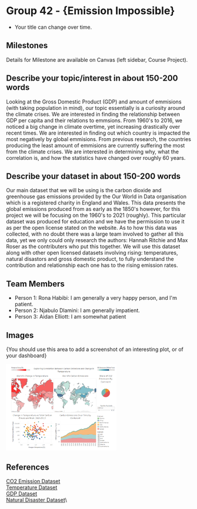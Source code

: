 # Group 42 - {Emission Impossible}

- Your title can change over time.

## Milestones

Details for Milestone are available on Canvas (left sidebar, Course Project).

## Describe your topic/interest in about 150-200 words

Looking at the Gross Domestic Product (GDP) and amount of emmisions (with taking population in mind), our topic essentially is a curiosity around the climate crises.
We are interested in finding the relationship between GDP per capita and their relations to emmsions. From 1960's to 2016, we noticed a big change in climate overtime, yet increasing drastically over recent times. We are interested in finding out which country is impacted the most negatively by global emmisions. From previous research, the countries producing the least amount of emmisions are currently suffering the most from the climate crises. We are interested in determining why, what the correlation is, and how the statistics have changed over roughly 60 years.


## Describe your dataset in about 150-200 words

Our main dataset that we will be using is the carbon dioxide and greenhouse gas emissions provided by the Our World in Data organisation which is a registered charity in England and Wales. This data presents the global emissions produced from as early as the 1850's however, for this project we will be focusing on the 1960's to 2021 (roughly). This particular dataset was produced for education and we have the permission to use it as per the open license stated on the website. As to how this data was collected, with no doubt there was a large team involved to gather all this data, yet we only could only research the authors: Hannah Ritchie and Max Roser as the contributers who put this together. We will use this dataset along with other open licensed datasets involving rising: temperatures, natural disastors and gross domestic product, to fully understand the contribution and relationship each one has to the rising emission rates.

## Team Members

- Person 1: Rona Habibi: I am generally a very happy person, and I'm patient.
- Person 2: Njabulo Dlamini: I am generally impatient.
- Person 3: Aidan Elliott: I am somewhat patient

## Images

{You should use this area to add a screenshot of an interesting plot, or of your dashboard}

<img src ="dashboard/AidanDashboardPic.PNG" width="300px">

## References

[CO2 Emission Dataset](https://ourworldindata.org/co2-and-greenhouse-gas-emissions)\
[Temperature Dataset](https://www.kaggle.com/datasets/vijayvvenkitesh/global-land-temperatures-by-country)\
[GDP Dataset](https://www.imf.org/external/datamapper/NGDPDPC@WEO/OEMDC/ADVEC/WEOWORLD)\
[Natural Disaster Dataset](https://www.kaggle.com/datasets/jnegrini/emdat19002021)\




